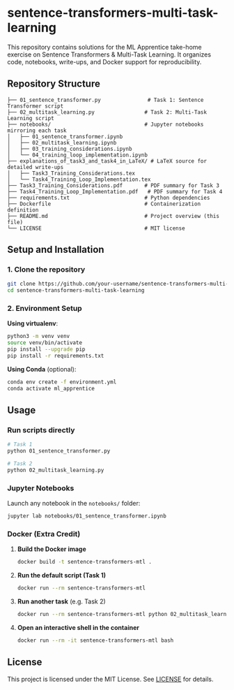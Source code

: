 # sentence-transformers-multi-task-learning

This repository contains solutions for the ML Apprentice take-home exercise on Sentence Transformers & Multi-Task Learning. It organizes code, notebooks, write-ups, and Docker support for reproducibility.

## Repository Structure
```
├── 01_sentence_transformer.py               # Task 1: Sentence Transformer script
├── 02_multitask_learning.py                # Task 2: Multi-Task Learning script
├── notebooks/                              # Jupyter notebooks mirroring each task
│   ├── 01_sentence_transformer.ipynb
│   ├── 02_multitask_learning.ipynb
│   ├── 03_training_considerations.ipynb
│   └── 04_training_loop_implementation.ipynb
├── explanations_of_task3_and_task4_in_LaTeX/ # LaTeX source for detailed write-ups
│   ├── Task3_Training_Considerations.tex
│   └── Task4_Training_Loop_Implementation.tex
├── Task3_Training_Considerations.pdf       # PDF summary for Task 3
├── Task4_Training_Loop_Implementation.pdf   # PDF summary for Task 4
├── requirements.txt                        # Python dependencies
├── Dockerfile                              # Containerization definition
├── README.md                               # Project overview (this file)
└── LICENSE                                 # MIT license
```

## Setup and Installation

### 1. Clone the repository
```bash
git clone https://github.com/your-username/sentence-transformers-multi-task-learning.git
cd sentence-transformers-multi-task-learning
```

### 2. Environment Setup

**Using virtualenv**:
```bash
python3 -m venv venv
source venv/bin/activate
pip install --upgrade pip
pip install -r requirements.txt
```

**Using Conda** (optional):
```bash
conda env create -f environment.yml
conda activate ml_apprentice
```

## Usage

### Run scripts directly
```bash
# Task 1
python 01_sentence_transformer.py

# Task 2
python 02_multitask_learning.py

```

### Jupyter Notebooks
Launch any notebook in the `notebooks/` folder:
```bash
jupyter lab notebooks/01_sentence_transformer.ipynb
```

### Docker (Extra Credit)

1. **Build the Docker image**  
   ```bash
   docker build -t sentence-transformers-mtl .
   ```

2. **Run the default script (Task 1)**  
   ```bash
   docker run --rm sentence-transformers-mtl
   ```

3. **Run another task** (e.g. Task 2)  
   ```bash
   docker run --rm sentence-transformers-mtl python 02_multitask_learning.py
   ```

4. **Open an interactive shell in the container**  
   ```bash
   docker run --rm -it sentence-transformers-mtl bash
   ```


## License

This project is licensed under the MIT License. See [LICENSE](LICENSE) for details.
